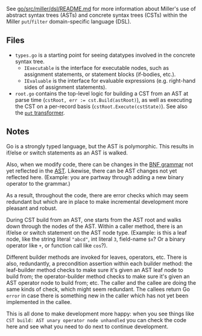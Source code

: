 See [go/src/miller/dsl/README.md](https://github.com/johnkerl/miller/blob/master/go/src/miller/dsl/README.md) for more information about Miller's use of abstract syntax trees (ASTs) and concrete syntax trees (CSTs) within the Miller `put`/`filter` domain-specific language (DSL).

## Files

* `types.go` is a starting point for seeing datatypes involved in the concrete syntax tree.
  * `IExecutable` is the interface for executable nodes, such as assignment statements, or statement blocks (if-bodies, etc.).
  * `IEvaluable` is the interface for evaluable expressions (e.g. right-hand sides of assignment statements).
* `root.go` contains the top-level logic for building a CST from an AST at parse time (`cstRoot, err := cst.Build(astRoot)`), as well as executing the CST on a per-record basis (`cstRoot.Execute(cstState)`). See also the [`put` transformer](https://github.com/johnkerl/miller/blob/master/go/src/miller/transformers/put.go).

## Notes

Go is a strongly typed language, but the AST is polymorphic. This results in if/else or switch statements as an AST is walked.

Also, when we modify code, there can be changes in the [BNF grammar](https://github.com/johnkerl/miller/blob/master/go/src/miller/parsing/mlr.bnf) not yet reflected in the [AST](https://github.com/johnkerl/miller/blob/master/go/src/miller/dsl/ast.go). Likewise, there can be AST changes not yet reflected here. (Example: you are partway through adding a new binary operator to the grammar.)

As a result, throughout the code, there are error checks which may seem redundant but which are in place to make incremental development more pleasant and robust.

During CST build from an AST, one starts from the AST root and walks down through the nodes of the AST. Within a caller method, there is an if/else or switch statement on the AST node type. (Example: is this a leaf node, like the string literal `"abcd"`, int literal `3`, field-name `$x`? Or a binary operator like `+`, or function call like `cos`?).

Different builder methods are invoked for leaves, operators, etc. There is also, redundantly, a precondition assertion within each builder method: the leaf-builder method checks to make sure it's given an AST leaf node to build from; the operator-builder method checks to make sure it's given an AST operator node to build from; etc. The caller and the callee are doing the same kinds of check, which might seem redundant. The callees return Go `error` in case there is something new in the caller which has not yet been implemented in the callee.

This is all done to make development more happy: when you see things like `CST build: AST unary operator node unhandled` you can check the code here and see what you need to do next to continue development.
